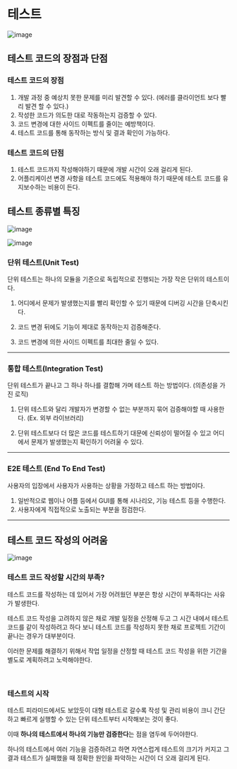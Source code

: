 # 테스트

![image](https://github.com/1017yu/this-is-money/assets/83483378/f38f324b-6a12-40a9-91a9-d6f7a01a06b3)

## 테스트 코드의 장점과 단점

### 테스트 코드의 장점

1. 개발 과정 중 예상치 못한 문제를 미리 발견할 수 있다. (에러를 클라이언트 보다 빨리 발견 할 수 있다.)
2. 작성한 코드가 의도한 대로 작동하는지 검증할 수 있다.
3. 코드 변경에 대한 사이드 이펙트를 줄이는 예방책이다.
4. 테스트 코드를 통해 동작하는 방식 및 결과 확인이 가능하다.

### 테스트 코드의 단점

1. 테스트 코드까지 작성해야하기 때문에 개발 시간이 오래 걸리게 된다.
2. 어플리케이션 변경 사항을 테스트 코드에도 적용해야 하기 때문에 테스트 코드를 유지보수하는 비용이 든다.

## 테스트 종류별 특징

![image](https://github.com/1017yu/this-is-money/assets/83483378/4a585b59-b4bc-4b98-a0a4-b615f7ddbe31)

![image](https://github.com/1017yu/this-is-money/assets/83483378/64f7531d-03e0-4f70-b628-884752e2314d)

### 단위 테스트(Unit Test)

단위 테스트는 하나의 모듈을 기준으로 독립적으로 진행되는 가장 작은 단위의 테스트이다.

1. 어디에서 문제가 발생했는지를 빨리 확인할 수 있기 때문에 디버깅 시간을 단축시킨다.

2. 코드 변경 뒤에도 기능이 제대로 동작하는지 검증해준다.

3. 코드 변경에 의한 사이드 이펙트를 최대한 줄일 수 있다.

---

### 통합 테스트(Integration Test)

단위 테스트가 끝나고 그 하나 하나를 결합해 가며 테스트 하는 방법이다. (의존성을 가진 로직)

1. 단위 테스트와 달리 개발자가 변경할 수 없는 부분까지 묶어 검증해야할 때 사용한다. (Ex. 외부 라이브러리)

2. 단위 테스트보다 더 많은 코드를 테스트하기 대문에 신뢰성이 떨어질 수 있고 어디에서 문제가 발생했는지 확인하기 어려울 수 있다.

---

### E2E 테스트 (End To End Test)

사용자의 입장에서 사용자가 사용하는 상황을 가정하고 테스트 하는 방법이다.

1. 일반적으로 웹이나 어플 등에서 GUI를 통해 시나리오, 기능 테스트 등을 수행한다.
2. 사용자에게 직접적으로 노출되는 부분을 점검한다.

---

## 테스트 코드 작성의 어려움

![image](https://github.com/1017yu/this-is-money/assets/83483378/188aca1f-1236-4f20-a1fa-c117ec61a8fe)

### 테스트 코드 작성할 시간의 부족?

테스트 코드를 작성하는 데 있어서 가장 어려웠던 부분은 항상 시간이 부족하다는 사유가 발생한다.

테스트 코드 작성을 고려하지 않은 채로 개발 일정을 산정해 두고 그 시간 내에서 테스트 코드를 같이 작성하려고 하다 보니 테스트 코드를 작성하지 못한 채로 프로젝트 기간이 끝나는 경우가 대부분이다.

이러한 문제를 해결하기 위해서 작업 일정을 산정할 때 테스트 코드 작성을 위한 기간을 별도로 계획하려고 노력해야한다.

<br />

### 테스트의 시작

테스트 피라미드에서도 보았듯이 대형 테스트로 갈수록 작성 및 관리 비용이 크니 간단하고 빠르게 실행할 수 있는 단위 테스트부터 시작해보는 것이 좋다.

이때 **하나의 테스트에서 하나의 기능만 검증한다**는 점을 염두에 두어야한다.

하나의 테스트에서 여러 기능을 검증하려고 하면 자연스럽게 테스트의 크기가 커지고 그 결과 테스트가 실패했을 때 정확한 원인을 파악하는 시간이 더 오래 걸리게 된다.
